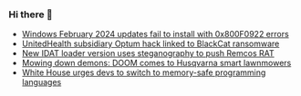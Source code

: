 ### Hi there 👋

<!--START_SECTION:feed-->
* [Windows February 2024 updates fail to install with 0x800F0922 errors](https://www.bleepingcomputer.com/news/microsoft/windows-february-2024-updates-fail-to-install-with-0x800f0922-errors/)
* [UnitedHealth subsidiary Optum hack linked to BlackCat ransomware](https://www.bleepingcomputer.com/news/security/unitedhealth-subsidiary-optum-hack-linked-to-blackcat-ransomware/)
* [New IDAT loader version uses steganography to push Remcos RAT](https://www.bleepingcomputer.com/news/security/new-idat-loader-version-uses-steganography-to-push-remcos-rat/)
* [Mowing down demons: DOOM comes to Husqvarna smart lawnmowers](https://www.bleepingcomputer.com/news/technology/mowing-down-demons-doom-comes-to-husqvarna-smart-lawnmowers/)
* [White House urges devs to switch to memory-safe programming languages](https://www.bleepingcomputer.com/news/security/white-house-urges-devs-to-switch-to-memory-safe-programming-languages/)
<!--END_SECTION:feed-->

<!--
**frankenk/frankenk** is a ✨ _special_ ✨ repository because its `README.md` (this file) appears on your GitHub profile.

Here are some ideas to get you started:

- 🔭 I’m currently working on ...
- 🌱 I’m currently learning ...
- 👯 I’m looking to collaborate on ...
- 🤔 I’m looking for help with ...
- 💬 Ask me about ...
- 📫 How to reach me: ...
- 😄 Pronouns: ...
- ⚡ Fun fact: ...
-->



